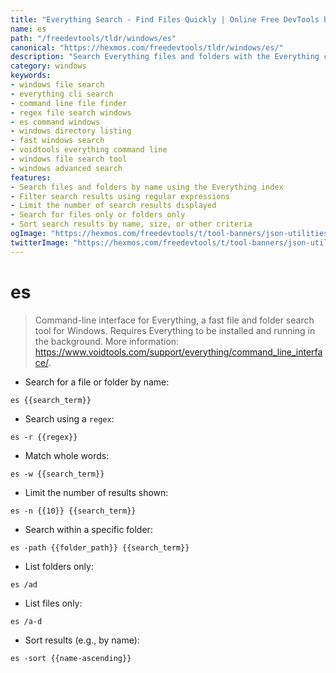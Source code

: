 ```yaml
---
title: "Everything Search - Find Files Quickly | Online Free DevTools by Hexmos"
name: es
path: "/freedevtools/tldr/windows/es"
canonical: "https://hexmos.com/freedevtools/tldr/windows/es/"
description: "Search Everything files and folders with the Everything command-line interface. Quickly locate files and refine searches using regex. Free online tool, no registration required."
category: windows
keywords:
- windows file search
- everything cli search
- command line file finder
- regex file search windows
- es command windows
- windows directory listing
- fast windows search
- voidtools everything command line
- windows file search tool
- windows advanced search
features:
- Search files and folders by name using the Everything index
- Filter search results using regular expressions
- Limit the number of search results displayed
- Search for files only or folders only
- Sort search results by name, size, or other criteria
ogImage: "https://hexmos.com/freedevtools/t/tool-banners/json-utilities-banner.png"
twitterImage: "https://hexmos.com/freedevtools/t/tool-banners/json-utilities-banner.png"
---
```


# es

> Command-line interface for Everything, a fast file and folder search tool for Windows.
> Requires Everything to be installed and running in the background.
> More information: <https://www.voidtools.com/support/everything/command_line_interface/>.

- Search for a file or folder by name:

`es {{search_term}}`

- Search using a `regex`:

`es -r {{regex}}`

- Match whole words:

`es -w {{search_term}}`

- Limit the number of results shown:

`es -n {{10}} {{search_term}}`

- Search within a specific folder:

`es -path {{folder_path}} {{search_term}}`

- List folders only:

`es /ad`

- List files only:

`es /a-d`

- Sort results (e.g., by name):

`es -sort {{name-ascending}}`
